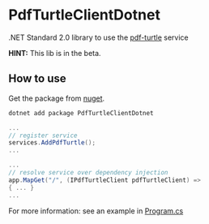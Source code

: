 # PdfTurtleClientDotnet
.NET Standard 2.0 library to use the [pdf-turtle](https://github.com/lucas-gaitzsch/pdf-turtle) service 

**HINT:** This lib is in the beta.

## How to use
Get the package from [nuget](https://www.nuget.org/packages/PdfTurtleClientDotnet).

```bash
dotnet add package PdfTurtleClientDotnet
```

```csharp
...
// register service
services.AddPdfTurtle();
...
```

```csharp
...
// resolve service over dependency injection
app.MapGet("/", (IPdfTurtleClient pdfTurtleClient) =>
{ ... }
...
```

For more information: see an example in [Program.cs](./PdfTurtleClientDotnet.WebApiExample/Program.cs)